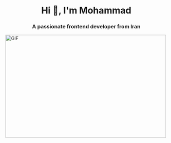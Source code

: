 <h1 align="center">Hi 👋, I'm Mohammad</h1>
<h3 align="center">A passionate frontend developer from Iran</h3>
<div>
  <img align="center" alt="GIF" src="https://www.mygo.ge/uploads/blog/1584023795.jpg" width="500" height="320"/>
</div>

